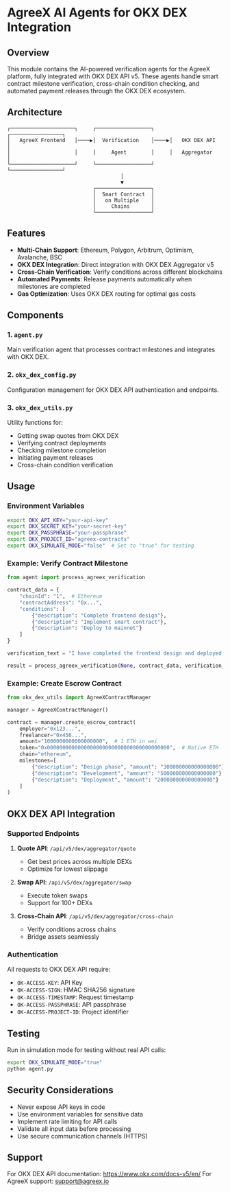 # AgreeX AI Agents for OKX DEX Integration

## Overview

This module contains the AI-powered verification agents for the AgreeX platform, fully integrated with OKX DEX API v5. These agents handle smart contract milestone verification, cross-chain condition checking, and automated payment releases through the OKX DEX ecosystem.

## Architecture

```
┌─────────────────────┐     ┌──────────────────┐     ┌─────────────────┐
│   AgreeX Frontend   │────▶│  Verification    │────▶│   OKX DEX API   │
│                     │     │     Agent        │     │   Aggregator    │
└─────────────────────┘     └──────────────────┘     └─────────────────┘
                                     │
                                     ▼
                            ┌──────────────────┐
                            │  Smart Contract  │
                            │   on Multiple    │
                            │     Chains       │
                            └──────────────────┘
```

## Features

- **Multi-Chain Support**: Ethereum, Polygon, Arbitrum, Optimism, Avalanche, BSC
- **OKX DEX Integration**: Direct integration with OKX DEX Aggregator v5
- **Cross-Chain Verification**: Verify conditions across different blockchains
- **Automated Payments**: Release payments automatically when milestones are completed
- **Gas Optimization**: Uses OKX DEX routing for optimal gas costs

## Components

### 1. `agent.py`
Main verification agent that processes contract milestones and integrates with OKX DEX.

### 2. `okx_dex_config.py`
Configuration management for OKX DEX API authentication and endpoints.

### 3. `okx_dex_utils.py`
Utility functions for:
- Getting swap quotes from OKX DEX
- Verifying contract deployments
- Checking milestone completion
- Initiating payment releases
- Cross-chain condition verification

## Usage

### Environment Variables

```bash
export OKX_API_KEY="your-api-key"
export OKX_SECRET_KEY="your-secret-key"
export OKX_PASSPHRASE="your-passphrase"
export OKX_PROJECT_ID="agreex-contracts"
export OKX_SIMULATE_MODE="false"  # Set to "true" for testing
```

### Example: Verify Contract Milestone

```python
from agent import process_agreex_verification

contract_data = {
    "chainId": "1",  # Ethereum
    "contractAddress": "0x...",
    "conditions": [
        {"description": "Complete frontend design"},
        {"description": "Implement smart contract"},
        {"description": "Deploy to mainnet"}
    ]
}

verification_text = "I have completed the frontend design and deployed the smart contract to mainnet"

result = process_agreex_verification(None, contract_data, verification_text)
```

### Example: Create Escrow Contract

```python
from okx_dex_utils import AgreeXContractManager

manager = AgreeXContractManager()

contract = manager.create_escrow_contract(
    employer="0x123...",
    freelancer="0x456...",
    amount="1000000000000000000",  # 1 ETH in wei
    token="0x0000000000000000000000000000000000000000",  # Native ETH
    chain="ethereum",
    milestones=[
        {"description": "Design phase", "amount": "300000000000000000"},
        {"description": "Development", "amount": "500000000000000000"},
        {"description": "Deployment", "amount": "200000000000000000"}
    ]
)
```

## OKX DEX API Integration

### Supported Endpoints

1. **Quote API**: `/api/v5/dex/aggregator/quote`
   - Get best prices across multiple DEXs
   - Optimize for lowest slippage

2. **Swap API**: `/api/v5/dex/aggregator/swap`
   - Execute token swaps
   - Support for 100+ DEXs

3. **Cross-Chain API**: `/api/v5/dex/aggregator/cross-chain`
   - Verify conditions across chains
   - Bridge assets seamlessly

### Authentication

All requests to OKX DEX API require:
- `OK-ACCESS-KEY`: API Key
- `OK-ACCESS-SIGN`: HMAC SHA256 signature
- `OK-ACCESS-TIMESTAMP`: Request timestamp
- `OK-ACCESS-PASSPHRASE`: API passphrase
- `OK-ACCESS-PROJECT-ID`: Project identifier

## Testing

Run in simulation mode for testing without real API calls:

```bash
export OKX_SIMULATE_MODE="true"
python agent.py
```

## Security Considerations

- Never expose API keys in code
- Use environment variables for sensitive data
- Implement rate limiting for API calls
- Validate all input data before processing
- Use secure communication channels (HTTPS)

## Support

For OKX DEX API documentation: https://www.okx.com/docs-v5/en/
For AgreeX support: support@agreex.io 